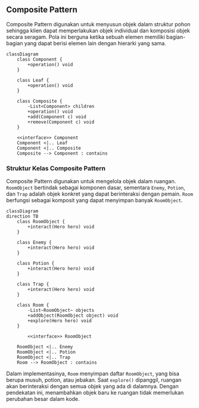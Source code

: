 ## **Composite Pattern**

Composite Pattern digunakan untuk menyusun objek dalam struktur pohon sehingga klien dapat memperlakukan objek individual dan komposisi objek secara seragam. Pola ini berguna ketika sebuah elemen memiliki bagian-bagian yang dapat berisi elemen lain dengan hierarki yang sama.

```mermaid
classDiagram
    class Component {
        +operation() void
    }

    class Leaf {
        +operation() void
    }

    class Composite {
        -List<Component> children
        +operation() void
        +add(Component c) void
        +remove(Component c) void
    }

    <<interface>> Component
    Component <|.. Leaf
    Component <|.. Composite
    Composite --> Component : contains
```

### **Struktur Kelas Composite Pattern**

Composite Pattern digunakan untuk mengelola objek dalam ruangan. `RoomObject` bertindak sebagai komponen dasar, sementara `Enemy`, `Potion`, dan `Trap` adalah objek konkret yang dapat berinteraksi dengan pemain. `Room` berfungsi sebagai komposit yang dapat menyimpan banyak `RoomObject`.

```mermaid
classDiagram
direction TB
    class RoomObject {
        +interact(Hero hero) void
    }

    class Enemy {
        +interact(Hero hero) void
    }

    class Potion {
        +interact(Hero hero) void
    }

    class Trap {
        +interact(Hero hero) void
    }

    class Room {
        -List~RoomObject~ objects
        +addObject(RoomObject object) void
        +explore(Hero hero) void
    }

		<<interface>> RoomObject

    RoomObject <|.. Enemy
    RoomObject <|.. Potion
    RoomObject <|.. Trap
    Room --> RoomObject : contains
```

Dalam implementasinya, `Room` menyimpan daftar `RoomObject`, yang bisa berupa musuh, potion, atau jebakan. Saat `explore()` dipanggil, ruangan akan berinteraksi dengan semua objek yang ada di dalamnya. Dengan pendekatan ini, menambahkan objek baru ke ruangan tidak memerlukan perubahan besar dalam kode.